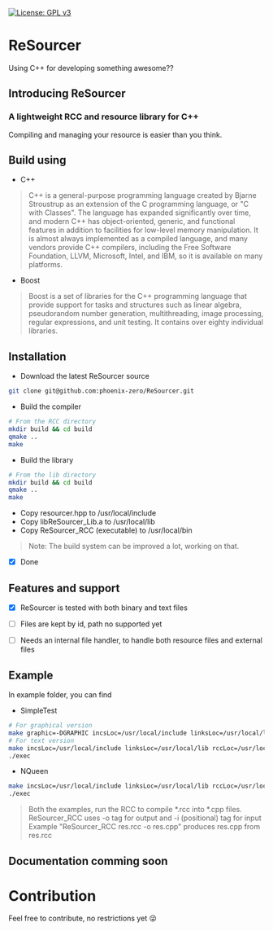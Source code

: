 [![License: GPL v3](https://img.shields.io/badge/License-GPLv3-blue.svg)](https://www.gnu.org/licenses/gpl-3.0)

# ReSourcer

Using C++ for developing something awesome??

## Introducing ReSourcer
### A lightweight RCC and resource library for C++

Compiling and managing your resource is easier than you think.

## Build using

- C++
> C++ is a general-purpose programming language created by Bjarne Stroustrup as an extension of the C programming language, or "C with Classes". The language has expanded significantly over time, and modern C++ has object-oriented, generic, and functional features in addition to facilities for low-level memory manipulation. It is almost always implemented as a compiled language, and many vendors provide C++ compilers, including the Free Software Foundation, LLVM, Microsoft, Intel, and IBM, so it is available on many platforms.
- Boost
> Boost is a set of libraries for the C++ programming language that provide support for tasks and structures such as linear algebra, pseudorandom number generation, multithreading, image processing, regular expressions, and unit testing. It contains over eighty individual libraries.

## Installation

- Download the latest ReSourcer source
```bash 
git clone git@github.com:phoenix-zero/ReSourcer.git
```
- Build the compiler
```bash
# From the RCC directory
mkdir build && cd build
qmake ..
make
```
- Build the library
```bash
# From the lib directory
mkdir build && cd build
qmake ..
make
```

- Copy resourcer.hpp to /usr/local/include
- Copy libReSourcer_Lib.a to /usr/local/lib
- Copy ReSourcer_RCC (executable) to /usr/local/bin

> Note: The build system can be improved a lot, working on that.

- [x] Done

## Features and support
- [x] ReSourcer is tested with both binary and text files

- [ ] Files are kept by id, path no supported yet

- [ ] Needs an internal file handler, to handle both resource files and external files

## Example

In example folder, you can find

- SimpleTest
```bash
# For graphical version
make graphic=-DGRAPHIC incsLoc=/usr/local/include linksLoc=/usr/local/lib rccLoc=/usr/local/bin
# For text version 
make incsLoc=/usr/local/include linksLoc=/usr/local/lib rccLoc=/usr/local/bin
./exec
```

- NQueen
```bash
make incsLoc=/usr/local/include linksLoc=/usr/local/lib rccLoc=/usr/local/bin
./exec
```

> Both the examples, run the RCC to compile *.rcc into *.cpp files. ReSourcer_RCC uses -o tag for output and -i (positional) tag for input
> Example "ReSourcer_RCC res.rcc -o res.cpp" produces res.cpp from res.rcc


## Documentation comming soon



# Contribution
Feel free to contribute, no restrictions yet :stuck_out_tongue_winking_eye:

